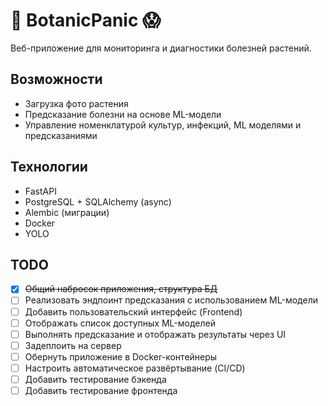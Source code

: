 # 🌱 BotanicPanic 😱

Веб-приложение для мониторинга и диагностики болезней растений.

## Возможности

- Загрузка фото растения
- Предсказание болезни на основе ML-модели
- Управление номенклатурой культур, инфекций, ML моделями и предсказаниями

## Технологии

- FastAPI
- PostgreSQL + SQLAlchemy (async)
- Alembic (миграции)
- Docker
- YOLO

## TODO

- [x] ~~Общий набросок приложения, структура БД~~
- [ ] Реализовать эндпоинт предсказания с использованием ML-модели
- [ ] Добавить пользовательский интерфейс (Frontend)
- [ ] Отображать список доступных ML-моделей
- [ ] Выполнять предсказание и отображать результаты через UI
- [ ] Задеплоить на сервер
- [ ] Обернуть приложение в Docker-контейнеры
- [ ] Настроить автоматическое развёртывание (CI/CD)
- [ ] Добавить тестирование бэкенда
- [ ] Добавить тестирование фронтенда